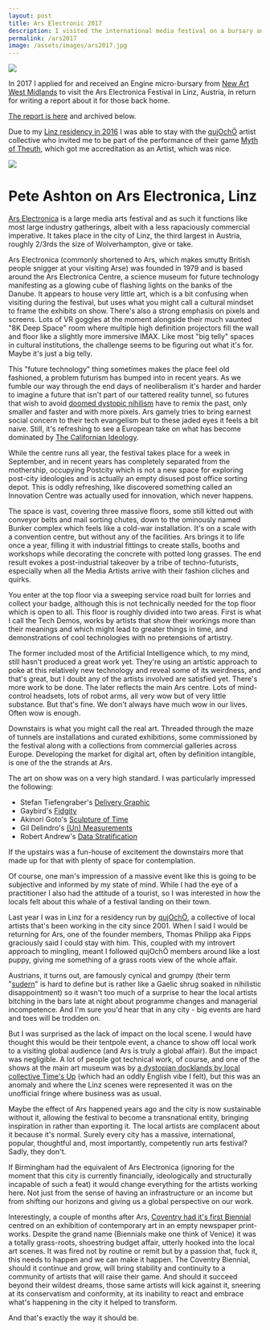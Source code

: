 ```yaml
---
layout: post
title: Ars Electronic 2017
description: I visited the international media festival on a bursary and took part in a game as a media artist.
permalink: /ars2017
image: /assets/images/ars2017.jpg
---
```


![](http://art.peteashton.com/assets/images/ars2017.jpg)

In 2017 I applied for and received an Engine micro-bursary from [New Art West Midlands](http://newartwestmidlands.co.uk) to visit the Ars Electronica Festival in Linz, Austria, in return for writing a report about it for those back home. 

[The report is here](http://newartwestmidlands.co.uk/editorial/pete-ashton-on-ars-electronica-linz/) and archived below. 

Due to my [Linz residency in 2016](http://art.peteashton.com/goodbye-wittgenstein/) I was able to stay with the [qujOchÖ](http://qujochoe.org/) artist collective who invited me to be part of the performance of their game [Myth of Theuth](https://qujochoe.org/myth-of-theuth-ars-electronica-festival-2017/), which got me accreditation as an Artist, which was nice. 

![](http://art.peteashton.com/assets/images/MYTHOS_VON_THEUTH_ARS_ELECTRONICA_2017_170910_26.jpg)

# Pete Ashton on Ars Electronica, Linz

[Ars Electronica](https://www.aec.at/festival/) is a large media arts festival and as such it functions like most large industry gatherings, albeit with a less rapaciously commercial imperative. It takes place in the city of Linz, the third largest in Austria, roughly 2/3rds the size of Wolverhampton, give or take. 

Ars Electronica (commonly shortened to Ars, which makes smutty British people snigger at your visiting Arse) was founded in 1979 and is based around the Ars Electronica Centre, a science museum for future technology manifesting as a glowing cube of flashing lights on the banks of the Danube. It appears to house very little art, which is a bit confusing when visiting during the festival, but uses what you might call a cultural mindset to frame the exhibits on show. There's also a strong emphasis on pixels and screens. Lots of VR goggles at the moment alongside their much vaunted "8K Deep Space" room where multiple high definition projectors fill the wall and floor like a slightly more immersive IMAX. Like most "big telly" spaces in cultural institutions, the challenge seems to be figuring out what it's for. Maybe it's just a big telly. 

This "future technology" thing sometimes makes the place feel old fashioned, a problem futurism has bumped into in recent years. As we fumble our way through the end days of neoliberalism it's harder and harder to imagine a future that isn't part of our tattered reality tunnel, so futures that wish to avoid [doomed dystopic nihilism](https://thebaffler.com/outbursts/future-fail-silverman) have to remix the past, only smaller and faster and with more pixels. Ars gamely tries to bring earnest social concern to their tech evangelism but to these jaded eyes it feels a bit naive. Still, it's refreshing to see a European take on what has become dominated by [The Californian Ideology](https://en.wikipedia.org/wiki/The_Californian_Ideology). 

While the centre runs all year, the festival takes place for a week in September, and in recent years has completely separated from the mothership, occupying Postcity which is not a new space for exploring post-city ideologies and is actually an empty disused post office sorting depot. This is oddly refreshing, like discovered something called an Innovation Centre was actually used for innovation, which never happens. 

The space is vast, covering three massive floors, some still kitted out with conveyor belts and mail sorting chutes, down to the ominously named Bunker complex which feels like a cold-war installation. It's on a scale with a convention centre, but without any of the facilities. Ars brings it to life once a year, filling it with industrial fittings to create stalls, booths and workshops while decorating the concrete with potted long grasses. The end result evokes a post-industrial takeover by a tribe of techno-futurists, especially when all the Media Artists arrive with their fashion cliches and quirks. 

You enter at the top floor via a sweeping service road built for lorries and collect your badge, although this is not technically needed for the top floor which is open to all. This floor is roughly divided into two areas. First is what I call the Tech Demos, works by artists that show their workings more than their meanings and which might lead to greater things in time, and demonstrations of cool technologies with no pretensions of artistry. 

The former included most of the Artificial Intelligence which, to my mind, still hasn't produced a great work yet. They're using an artistic approach to poke at this relatively new technology and reveal some of its weirdness, and that's great, but I doubt any of the artists involved are satisfied yet. There's more work to be done. The later reflects the main Ars centre. Lots of mind-control headsets, lots of robot arms, all very wow but of very little substance. But that's fine. We don't always have much wow in our lives. Often wow is enough.

Downstairs is what you might call the real art. Threaded through the maze of tunnels are installations and curated exhibitions, some commissioned by the festival along with a collections from commercial galleries across Europe. Developing the market for digital art, often by definition intangible, is one of the the strands at Ars.

The art on show was on a very high standard. I was particularly impressed the following:

- Stefan Tiefengraber's [Delivery Graphic](https://www.aec.at/ai/en/delivery-graphic/)
- Gaybird's [Fidgity](https://www.aec.at/ai/en/fidgety/)
- Akinori Goto's [Sculpture of Time](https://www.aec.at/ai/en/sculpture-of-time/)
- Gil Delindro's [(Un) Measurements](https://www.aec.at/ai/en/un-measurements/)
- Robert Andrew's [Data Stratification](https://www.aec.at/ai/en/data-stratification/)

If the upstairs was a fun-house of excitement the downstairs more that made up for that with plenty of space for contemplation. 

Of course, one man's impression of a massive event like this is going to be subjective and informed by my state of mind. While I had the eye of a practitioner I also had the attitude of a tourist, so I was interested in how the locals felt about this whale of a festival landing on their town. 

Last year I was in Linz for a residency run by [qujOchÖ](http://qujochoe.org), a collective of local artists that's been working in the city since 2001. When I said I would be returning for Ars, one of the founder members, Thomas Philipp aka Fipps graciously said I could stay with him. This, coupled with my introvert approach to mingling, meant I followed qujOchÖ members around like a lost puppy, giving me something of a grass roots view of the whole affair. 

Austrians, it turns out, are famously cynical and grumpy (their term "[sudern](https://www.quora.com/What-is-life-like-in-Vienna-Austria)" is hard to define but is rather like a Gaelic shrug soaked in nihilistic disappointment) so it wasn't too much of a surprise to hear the local artists bitching in the bars late at night about programme changes and managerial incompetence. And I'm sure you'd hear that in any city - big events are hard and toes will be trodden on. 

But I was surprised as the lack of impact on the local scene. I would have thought this would be their tentpole event, a chance to show off local work to a visiting global audience (and Ars is truly a global affair). But the impact was negligible. A lot of people got technical work, of course, and one of the shows at the main art museum was by [a dystopian docklands by local collective Time's Up](https://www.aec.at/ai/en/timesup/) (which had an oddly English vibe I felt), but this was an anomaly and where the Linz scenes were represented it was on the unofficial fringe where business was as usual. 

Maybe the effect of Ars happened years ago and the city is now sustainable without it, allowing the festival to become a transnational entity, bringing inspiration in rather than exporting it. The local artists are complacent about it because it's normal. Surely every city has a massive, international, popular, thoughtful and, most importantly, competently run arts festival? Sadly, they don't. 

If Birmingham had the equivalent of Ars Electronica (ignoring for the moment that this city is currently financially, ideologically and structurally incapable of such a feat) it would change everything for the artists working here. Not just from the sense of having an infrastructure or an income but from shifting our horizons and giving us a global perspective on our work. 

Interestingly, a couple of months after Ars, [Coventry had it's first Biennial](https://coventrybiennial.com) centred on an exhibition of contemporary art in an empty newspaper print-works. Despite the grand name (Biennials make one think of Venice) it was a totally grass-roots, shoestring budget affair, utterly hooked into the local art scenes. It was fired not by routine or remit but by a passion that, fuck it, this needs to happen and we can make it happen. The Coventry Biennial, should it continue and grow, will bring stability and continuity to a community of artists that will raise their game. And should it succeed beyond their wildest dreams, those same artists will kick against it, sneering at its conservatism and conformity, at its inability to react and embrace what's happening in the city it helped to transform. 

And that's exactly the way it should be. 